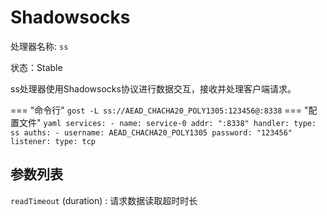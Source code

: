# Shadowsocks

处理器名称: `ss`

状态：Stable

ss处理器使用Shadowsocks协议进行数据交互，接收并处理客户端请求。

=== "命令行"
    ```
	gost -L ss://AEAD_CHACHA20_POLY1305:123456@:8338
	```
=== "配置文件"
    ```yaml
	services:
	- name: service-0
	  addr: ":8338"
	  handler:
		type: ss
		auths:
		- username: AEAD_CHACHA20_POLY1305
		  password: "123456"
	  listener:
		type: tcp
	```

## 参数列表

`readTimeout` (duration)
:    请求数据读取超时时长

